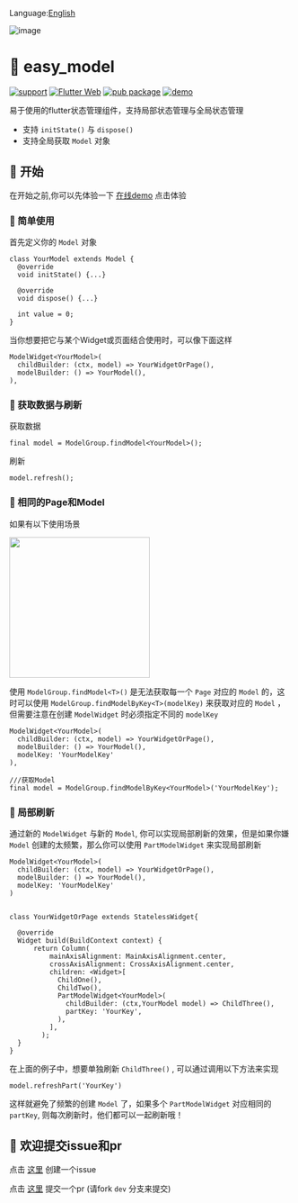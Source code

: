 
Language:[English](https://github.com/asjqkkkk/easy_model/blob/master/README.md)

![image](https://user-images.githubusercontent.com/30992818/82860003-f7158380-9f4a-11ea-8836-448fb5879c15.png)

# 💼 easy_model

[![support](https://img.shields.io/badge/platform-flutter%7Cdart%20vm-ff69b4.svg?style=flat-square)](https://github.com/asjqkkkk/easy_model)
[![Flutter Web](https://github.com/asjqkkkk/easy_model/workflows/Flutter%20Web/badge.svg)](https://github.com/asjqkkkk/easy_model/actions)
[![pub package](https://img.shields.io/pub/v/easy_model.svg)](https://pub.dartlang.org/packages/easy_model)
[![demo](https://img.shields.io/badge/demo-online-brightgreen)](http://oldben.gitee.io/easy_model/#/)

易于使用的flutter状态管理组件，支持局部状态管理与全局状态管理

- 支持 `initState()` 与 `dispose()`
- 支持全局获取 `Model` 对象

## 🚀 开始

在开始之前,你可以先体验一下 [在线demo](http://oldben.gitee.io/easy_model/#/) 点击体验

### 🔑 简单使用

首先定义你的 `Model` 对象

```
class YourModel extends Model {
  @override
  void initState() {...}

  @override
  void dispose() {...}

  int value = 0;
}
```

当你想要把它与某个Widget或页面结合使用时，可以像下面这样

```
ModelWidget<YourModel>(
  childBuilder: (ctx, model) => YourWidgetOrPage(),
  modelBuilder: () => YourModel(),
),
```
### 🔄 获取数据与刷新

获取数据


```
final model = ModelGroup.findModel<YourModel>();
```

刷新

```
model.refresh();
```

### 📃 相同的Page和Model

如果有以下使用场景

<img src="https://user-images.githubusercontent.com/30992818/82787545-35eb0100-9e99-11ea-9c27-913ad2190bd2.png" width=250>

使用 `ModelGroup.findModel<T>()` 是无法获取每一个 `Page` 对应的 `Model` 的，这时可以使用 `ModelGroup.findModelByKey<T>(modelKey)` 来获取对应的 `Model` ，但需要注意在创建 `ModelWidget` 时必须指定不同的 `modelKey`


```
ModelWidget<YourModel>(
  childBuilder: (ctx, model) => YourWidgetOrPage(),
  modelBuilder: () => YourModel(),
  modelKey: 'YourModelKey'
),

///获取Model
final model = ModelGroup.findModelByKey<YourModel>('YourModelKey');
```


### 🦋 局部刷新

通过新的 `ModelWidget` 与新的 `Model`, 你可以实现局部刷新的效果，但是如果你嫌 `Model` 创建的太频繁，那么你可以使用 `PartModelWidget` 来实现局部刷新


```
ModelWidget<YourModel>(
  childBuilder: (ctx, model) => YourWidgetOrPage(),
  modelBuilder: () => YourModel(),
  modelKey: 'YourModelKey'
)


class YourWidgetOrPage extends StatelessWidget{

  @override
  Widget build(BuildContext context) {
      return Column(
          mainAxisAlignment: MainAxisAlignment.center,
          crossAxisAlignment: CrossAxisAlignment.center,
          children: <Widget>[
            ChildOne(),
            ChildTwo(),
            PartModelWidget<YourModel>(
              childBuilder: (ctx,YourModel model) => ChildThree(),
              partKey: 'YourKey',
            ),
          ],
        );
  }
}
```

在上面的例子中，想要单独刷新 `ChildThree()` , 可以通过调用以下方法来实现


```
model.refreshPart('YourKey')
```

这样就避免了频繁的创建 `Model` 了，如果多个 `PartModelWidget` 对应相同的 `partKey`, 则每次刷新时，他们都可以一起刷新哦！

## 🤗 欢迎提交issue和pr

点击 [这里](https://github.com/asjqkkkk/easy_model/issues/new) 创建一个issue

点击 [这里](https://github.com/asjqkkkk/easy_model/compare) 提交一个pr (请fork `dev` 分支来提交)